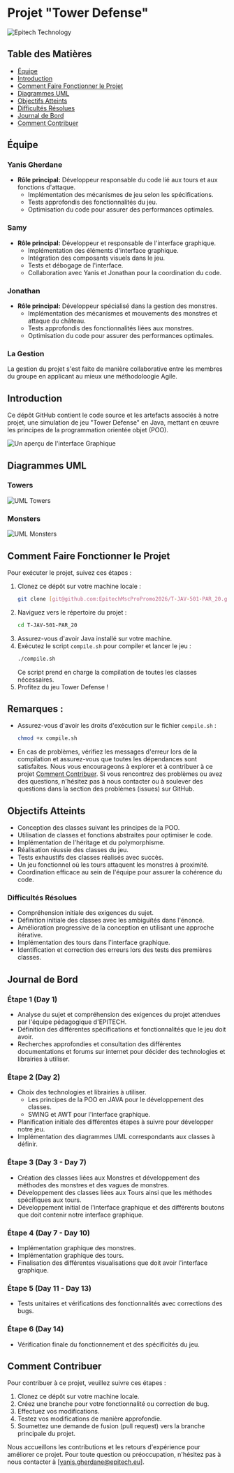 # Projet "Tower Defense"
![Epitech Technology](Images/logoEpitech.png "Logo EPITECH")

## Table des Matières
- [Équipe](#équipe)
- [Introduction](#introduction)
- [Comment Faire Fonctionner le Projet](#éxécuter-le-jeu)
- [Diagrammes UML](#diagrammes-uml)
- [Objectifs Atteints](#objectifs-atteints)
- [Difficultés Résolues](#difficultés-résolues)
- [Journal de Bord](#journal-de-bord)
- [Comment Contribuer](#comment-contribuer)

## Équipe

### Yanis Gherdane
- **Rôle principal:** Développeur responsable du code lié aux tours et aux fonctions d'attaque.
    - Implémentation des mécanismes de jeu selon les spécifications.
    - Tests approfondis des fonctionnalités du jeu.
    - Optimisation du code pour assurer des performances optimales.

### Samy
- **Rôle principal:** Développeur et responsable de l'interface graphique.
    - Implémentation des éléments d'interface graphique.
    - Intégration des composants visuels dans le jeu.
    - Tests et débogage de l'interface.
    - Collaboration avec Yanis et Jonathan pour la coordination du code.

### Jonathan
- **Rôle principal:** Développeur spécialisé dans la gestion des monstres.
    - Implémentation des mécanismes et mouvements des monstres et attaque du château.
    - Tests approfondis des fonctionnalités liées aux monstres.
    - Optimisation du code pour assurer des performances optimales.


### La Gestion
La gestion du projet s'est faite de manière collaborative entre les membres du groupe en applicant au mieux une méthodoloogie Agile.

## Introduction
Ce dépôt GitHub contient le code source et les artefacts associés à notre projet, une simulation de jeu "Tower Defense" en Java, mettant en œuvre les principes de la programmation orientée objet (POO).

![Un aperçu de l'interface Graphique](Images/TowerDefenseGame.png "Tower Defense")


## Diagrammes UML

### Towers
![UML Towers](Images/UML2_Tower.png "UML Towers")

### Monsters
![UML Monsters](Images/UML2_Monster.png "UML Monsters")

## Comment Faire Fonctionner le Projet

Pour exécuter le projet, suivez ces étapes :
1. Clonez ce dépôt sur votre machine locale :
    ```bash
    git clone [git@github.com:EpitechMscProPromo2026/T-JAV-501-PAR_20.git]
    ```
2. Naviguez vers le répertoire du projet :
    ```bash
    cd T-JAV-501-PAR_20
    ```
3. Assurez-vous d'avoir Java installé sur votre machine.
4. Exécutez le script `compile.sh` pour compiler et lancer le jeu :
    ```bash
    ./compile.sh
    ```
   Ce script prend en charge la compilation de toutes les classes nécessaires.
5. Profitez du jeu Tower Defense !

## Remarques :
- Assurez-vous d'avoir les droits d'exécution sur le fichier `compile.sh` :
    ```bash
    chmod +x compile.sh
    ```
- En cas de problèmes, vérifiez les messages d'erreur lors de la compilation et assurez-vous que toutes les dépendances sont satisfaites.
Nous vous encourageons à explorer et à contribuer à ce projet [Comment Contribuer](#Comment-Contribuer). Si vous rencontrez des problèmes ou avez des questions, n'hésitez pas à nous contacter ou à soulever des questions dans la section des problèmes (issues) sur GitHub.

## Objectifs Atteints

- Conception des classes suivant les principes de la POO.
- Utilisation de classes et fonctions abstraites pour optimiser le code.
- Implémentation de l'héritage et du polymorphisme.
- Réalisation réussie des classes du jeu.
- Tests exhaustifs des classes réalisés avec succès.
- Un jeu fonctionnel où les tours attaquent les monstres à proximité.
- Coordination efficace au sein de l'équipe pour assurer la cohérence du code.

### Difficultés Résolues

- Compréhension initiale des exigences du sujet.
- Définition initiale des classes avec les ambiguïtés dans l'énoncé.
- Amélioration progressive de la conception en utilisant une approche itérative.
- Implémentation des tours dans l'interface graphique.
- Identification et correction des erreurs lors des tests des premières classes.

## Journal de Bord

### Étape 1 (Day 1)
- Analyse du sujet et compréhension des exigences du projet attendues par l'équipe pédagogique d'EPITECH.
- Définition des différentes spécifications et fonctionnalités que le jeu doit avoir.
- Recherches approfondies et consultation des différentes documentations et forums sur internet pour décider des technologies et librairies à utiliser.

### Étape 2 (Day 2)
- Choix des technologies et librairies à utiliser.
    - Les principes de la POO en JAVA pour le développement des classes.
    - SWING et AWT pour l'interface graphique.
- Planification initiale des différentes étapes à suivre pour développer notre jeu.
- Implémentation des diagrammes UML correspondants aux classes à définir.

### Étape 3 (Day 3 - Day 7)
- Création des classes liées aux Monstres et développement des méthodes des monstres et des vagues de monstres.
- Développement des classes liées aux Tours ainsi que les méthodes spécifiques aux tours.
- Développement initial de l'interface graphique et des différents boutons que doit contenir notre interface graphique.

### Étape 4 (Day 7 - Day 10)
- Implémentation graphique des monstres.
- Implémentation graphique des tours.
- Finalisation des différentes visualisations que doit avoir l'interface graphique.

### Étape 5 (Day 11 - Day 13)
- Tests unitaires et vérifications des fonctionnalités avec corrections des bugs.

### Étape 6 (Day 14)
- Vérification finale du fonctionnement et des spécificités du jeu.

## Comment Contribuer

Pour contribuer à ce projet, veuillez suivre ces étapes :

1. Clonez ce dépôt sur votre machine locale.
2. Créez une branche pour votre fonctionnalité ou correction de bug.
3. Effectuez vos modifications.
4. Testez vos modifications de manière approfondie.
5. Soumettez une demande de fusion (pull request) vers la branche principale du projet.

Nous accueillons les contributions et les retours d'expérience pour améliorer ce projet. Pour toute question ou préoccupation, n'hésitez pas à nous contacter à [yanis.gherdane@epitech.eu].
